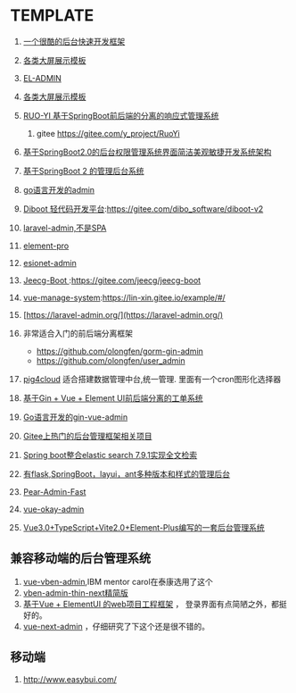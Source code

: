 # TEMPLATE

1. [一个很酷的后台快速开发框架](https://www.cool-admin.com/)

1. [各类大屏展示模板](https://gitee.com/lvyeyou/DaShuJuZhiDaPingZhanShi)

1. [EL-ADMIN](https://gitee.com/elunez/eladmin)
2. [各类大屏展示模板](https://gitee.com/lvyeyou/DaShuJuZhiDaPingZhanShi)
3. [RUO-YI 基于SpringBoot前后端的分离的响应式管理系统](http://ruoyi.vip/)
   
   1. gitee <https://gitee.com/y_project/RuoYi>
4. [基于SpringBoot2.0的后台权限管理系统界面简洁美观敏捷开发系统架构](https://gitee.com/JeeHuangBingGui/jeeSpringCloud)
5. [基于SpringBoot 2 的管理后台系统](https://gitee.com/xiandafu/springboot-plus)
6. [go语言开发的admin](<https://www.go-admin.cn/>)
7. [Diboot 轻代码开发平台](https://www.diboot.com/):https://gitee.com/dibo_software/diboot-v2
8. [laravel-admin,不是SPA](https://www.laravel-admin.org/)
1. [element-pro](https://gitee.com/wangyanghub/element-pro)
1. [esionet-admin](https://gitee.com/leiyuxi/esionet-admin)
1. [Jeecg-Boot ](http://www.jeecg.com/):https://gitee.com/jeecg/jeecg-boot
1. [vue-manage-system](https://github.com/lin-xin/vue-manage-system):https://lin-xin.gitee.io/example/#/
1. [https://laravel-admin.org/](https://laravel-admin.org/)
1. 非常适合入门的前后端分离框架
   * https://github.com/olongfen/gorm-gin-admin
   * https://github.com/olongfen/user_admin
1. [pig4cloud](https://pig4cloud.com/) 适合搭建数据管理中台,统一管理. 里面有一个cron图形化选择器
1. [基于Gin + Vue + Element UI前后端分离的工单系统](https://github.com/lanyulei/ferry)
1. [Go语言开发的gin-vue-admin](https://github.com/flipped-aurora/gin-vue-admin)
1. [Gitee上热门的后台管理框架相关项目](https://gitee.com/gitee-community/weekly-collection/blob/master/%E7%B2%BE%E9%80%89%E9%9B%86%E7%AC%AC14%E6%9C%9F.md?utm_source=gitee-explore)
1. [Spring boot整合elastic search 7.9.1实现全文检索](https://gitee.com/shenzhanwang/Spring-elastic_search)
1. [有flask,SpringBoot，layui，ant多种版本和样式的管理后台](http://pearadmin.com/)
1. [Pear-Admin-Fast](https://gitee.com/pear-admin/Pear-Admin-Fast)

1. [vue-okay-admin](https://gitee.com/ejlchina-zhxu/vue-okay-admin)

1. [Vue3.0+TypeScript+Vite2.0+Element-Plus编写的一套后台管理系统](https://github.com/xiaoxian521/vue-pure-admin)

## 兼容移动端的后台管理系统

1. [vue-vben-admin](https://github.com/anncwb/vue-vben-admin),IBM mentor carol在泰康选用了这个
1. [vben-admin-thin-next精简版](https://github.com/anncwb/vben-admin-thin-next)
1. [基于Vue + ElementUI 的web项目工程框架](https://gitee.com/newgateway/xdh-web) ， 登录界面有点简陋之外，都挺好的。
1. [vue-next-admin](https://gitee.com/lyt-top/vue-next-admin) ，仔细研究了下这个还是很不错的。

## 移动端

1. http://www.easybui.com/

